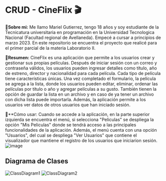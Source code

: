 # CRUD - CineFlix :clapper:

:pushpin:**Sobre mi:** Me llamo Mariel Gutierrez, tengo 18 años y soy estudiante de la Tecnicatura universitaria en programación en la Universidad Tecnologica Nacional (Facultad regional de Avellaneda). Empecé a cursar a principios de marzo 2023. En este repositorio se encuentra el proyecto que realicé para el primer parcial de la materia Laboratorio II.

:pushpin:**Resumen:** CineFlix es una aplicación que permite a los usuarios crear y gestionar sus propias películas. Después de iniciar sesión con un correo y contraseña válidos, los usuarios pueden ingresar detalles como título, año de estreno, director y nacionalidad para cada película. Cada tipo de película tiene características únicas. Una vez completado el formulario, la película se agrega a la lista, donde los usuarios pueden editar, eliminar, ordenar las películas por título o año y agregar películas a su gusto. También tienen la opción de guardar la lista en un archivo y en caso de ya tener un archivo con dicha lista puede importarla. Además, la aplicación permite a los usuarios ver datos de otros usuarios que han iniciado sesión.

📌**Cómo usar: Cuando se accede a la aplicación, en la parte superior izquierda se encuentra el menú, si selecciona "Peliculas" se despliega la opción "Mis Peliculas" donde se tendrá acceso a las principales funcionalidades de la aplicación. Además, el menú cuenta con una opción "Usuarios", del cual se despliega "Ver Usuarios" que contiene el visualizador que mantiene el registro de los usuarios que iniciarion sesión. 
![image](https://github.com/marielgutierrez/Gutierrez.Mariel.PrimerParcial/assets/123014715/12d58486-c28d-4eb6-a76d-335cf35db566)

## Diagrama de Clases

![ClassDiagram1](https://github.com/marielgutierrez/Gutierrez.Mariel.PrimerParcial/assets/123014715/c5f3fee7-bb47-47bc-80b9-1871ab5b6e49)
![ClassDiagram2](https://github.com/marielgutierrez/Gutierrez.Mariel.PrimerParcial/assets/123014715/ed9560f4-714e-4126-8113-e6c621dee232)

